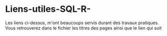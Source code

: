 # Liens-utiles-SQL-R-

Les liens ci-dessus, m'ont beaucoups servis durant des travaux pratiques.
Vous retrouverez dans le fichier les titres des pages ainsi que le lien qui suit 
